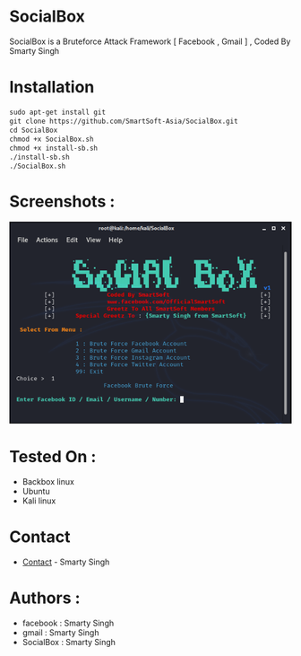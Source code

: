 # SocialBox
SocialBox is a Bruteforce Attack Framework [ Facebook , Gmail ] , Coded By Smarty Singh
# Installation
```
sudo apt-get install git
git clone https://github.com/SmartSoft-Asia/SocialBox.git
cd SocialBox
chmod +x SocialBox.sh
chmod +x install-sb.sh
./install-sb.sh
./SocialBox.sh
```
# Screenshots :
![Test Image 8](https://raw.githubusercontent.com/SmartSoft-Asia/SocialBox/main/Demo%20Screenshot.PNG)
# Tested On :
* Backbox linux
* Ubuntu 
* Kali linux
# Contact
* [Contact](https://www.facebook.com/OfficialSmartSoft) - Smarty Singh
# Authors :
* facebook  : Smarty Singh
* gmail     : Smarty Singh
* SocialBox : Smarty Singh
